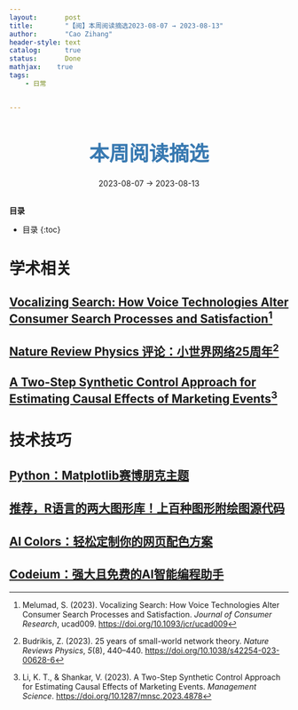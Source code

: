 ```yaml
---
layout:       post
title:        "【阅】本周阅读摘选2023-08-07 → 2023-08-13"
author:       "Cao Zihang"
header-style: text
catalog:      true
status:		  Done
mathjax: 	true
tags:
    - 日常


---
```


<center style="margin-bottom: 20px; margin-top: 50px"><font color="#3879B1" style="line-height: 1.4;font-weight: 700;font-size: 36px;box-sizing: border-box; ">本周阅读摘选</font></center>

<center style=" margin-bottom: 30px;">2023-08-07 → 2023-08-13</center>

<font style="font-weight: bold;">目录</font>

* 目录
{:toc}
# 学术相关

## [Vocalizing Search: How Voice Technologies Alter Consumer Search Processes and Satisfaction](https://academic.oup.com/jcr/advance-article-abstract/doi/10.1093/jcr/ucad009/7033468?redirectedFrom=fulltext)[^1]



## [Nature Review Physics 评论：小世界网络25周年](https://mp.weixin.qq.com/s/_ImYFmwEvrnyzM7M5tUUPw)[^2]



## [A Two-Step Synthetic Control Approach for Estimating Causal Effects of Marketing Events](https://pubsonline.informs.org/doi/10.1287/mnsc.2023.4878)[^3]



# 技术技巧

## [Python：Matplotlib赛博朋克主题](https://mp.weixin.qq.com/s/CvcVxG4TrO6XVfunXHpq8Q)



## [推荐，R语言的两大图形库！上百种图形附绘图源代码](https://mp.weixin.qq.com/s/duIvuf9SVv7Pq1R_9Yk-bw)



## [AI Colors：轻松定制你的网页配色方案](https://mp.weixin.qq.com/s/e_4MnayUgIBEjlDoy3g73g)



## [Codeium：强大且免费的AI智能编程助手](https://mp.weixin.qq.com/s/3EtQUnq1peEiqUi-zLkObg)





[^1]: Melumad, S. (2023). Vocalizing Search: How Voice Technologies Alter Consumer Search Processes and Satisfaction. *Journal of Consumer Research*, ucad009. https://doi.org/10.1093/jcr/ucad009
[^2]: Budrikis, Z. (2023). 25 years of small-world network theory. *Nature Reviews Physics*, *5*(8), 440–440. https://doi.org/10.1038/s42254-023-00628-6
[^3]: Li, K. T., & Shankar, V. (2023). A Two-Step Synthetic Control Approach for Estimating Causal Effects of Marketing Events. *Management Science*. https://doi.org/10.1287/mnsc.2023.4878

